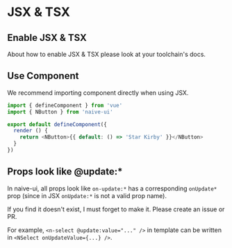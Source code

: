 <!--anchor:on-->

# JSX & TSX

## Enable JSX & TSX

About how to enable JSX & TSX please look at your toolchain's docs.

## Use Component

We recommend importing component directly when using JSX.

```js
import { defineComponent } from 'vue'
import { NButton } from 'naive-ui'

export default defineComponent({
  render () {
    return <NButton>{{ default: () => 'Star Kirby' }}</NButton>
  }
})
```

## Props look like @update:\*

In naive-ui, all props look like `on-update:*` has a corresponding `onUpdate*` prop (since in JSX `onUpdate:*` is not a valid prop name).

If you find it doesn't exist, I must forget to make it. Please create an issue or PR.

For example, `<n-select @update:value="..." />` in template can be written in `<NSelect onUpdateValue={...} />`.
